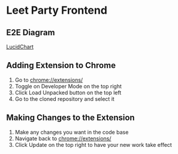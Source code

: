 # Leet Party Frontend

## E2E Diagram
[LucidChart](https://app.lucidchart.com/documents/edit/47d5da20-8b85-43c2-bd5b-e01e243f7af1/0_0?beaconFlowId=4B78530DB65484E3#?folder_id=home&browser=icon)

## Adding Extension to Chrome

 1. Go to [chrome://extensions/](chrome://extensions/)
 2. Toggle on Developer Mode on the top right
 3. Click Load Unpacked button on the top left
 4. Go to the cloned repository and select it

## Making Changes to the Extension

 1. Make any changes you want in the code base
 2. Navigate back to [chrome://extensions/](chrome://extensions/)
 3. Click Update on the top right to have your new work take effect
